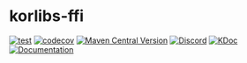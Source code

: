# korlibs-ffi

<!-- BADGES -->
[![test](https://github.com/korlibs/korlibs-ffi/actions/workflows/TEST.yml/badge.svg)](https://github.com/korlibs/korlibs-ffi/actions/workflows/TEST.yml)
[![codecov](https://codecov.io/gh/korlibs/korlibs-ffi/graph/badge.svg)](https://codecov.io/gh/korlibs/korlibs-ffi)
[![Maven Central Version](https://img.shields.io/maven-central/v/com.soywiz/korlibs-ffi)](https://central.sonatype.com/artifact/com.soywiz/korlibs-ffi)
[![Discord](https://img.shields.io/discord/728582275884908604?logo=discord&label=Discord)](https://discord.korge.org/)
[![KDoc](https://img.shields.io/badge/docs-kdoc-blue)](https://korlibs.github.io/korlibs-ffi/)
[![Documentation](https://img.shields.io/badge/docs-documentation-purple)](https://docs.korge.org/ffi/)
<!-- /BADGES -->

